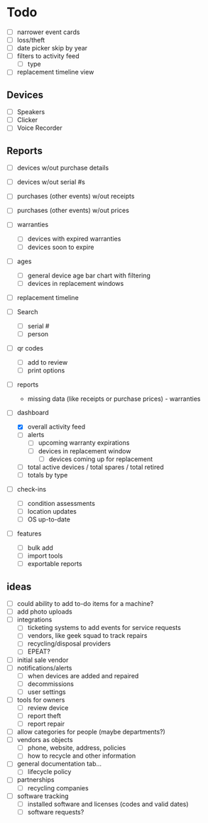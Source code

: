 # Todo

  - [ ] narrower event cards
  - [ ] loss/theft
  - [ ] date picker skip by year
  - [ ] filters to activity feed
    - [ ] type
  - [ ] replacement timeline view

## Devices

  - [ ] Speakers
  - [ ] Clicker
  - [ ] Voice Recorder

## Reports

  - [ ] devices w/out purchase details
  - [ ] devices w/out serial #s
  - [ ] purchases (other events) w/out receipts
  - [ ] purchases (other events) w/out prices
  - [ ] warranties
    - [ ] devices with expired warranties
    - [ ] devices soon to expire
  - [ ] ages
    - [ ] general device age bar chart with filtering
    - [ ] devices in replacement windows
  - [ ] replacement timeline

- [ ] Search
  - [ ] serial #
  - [ ] person
- [ ] qr codes
  - [ ] add to review
  - [ ] print options
- [ ] reports
  - missing data (like receipts or purchase prices) - warranties
- [ ] dashboard
  - [x] overall activity feed
  - [ ] alerts
    - [ ] upcoming warranty expirations
    - [ ] devices in replacement window
      - [ ] devices coming up for replacement
  - [ ] total active devices / total spares / total retired
  - [ ] totals by type
- [ ] check-ins
  - [ ] condition assessments
  - [ ] location updates
  - [ ] OS up-to-date
- [ ] features
  - [ ] bulk add
  - [ ] import tools
  - [ ] exportable reports

## ideas

  - [ ] could ability to add to-do items for a machine?
  - [ ] add photo uploads
  - [ ] integrations
    - [ ] ticketing systems to add events for service requests
    - [ ] vendors, like geek squad to track repairs
    - [ ] recycling/disposal providers
    - [ ] EPEAT?
  - [ ] initial sale vendor
  - [ ] notifications/alerts
    - [ ] when devices are added and repaired
    - [ ] decommissions
    - [ ] user settings
  - [ ] tools for owners
    - [ ] review device
    - [ ] report theft
    - [ ] report repair
  - [ ] allow categories for people (maybe departments?)
  - [ ] vendors as objects
    - [ ] phone, website, address, policies
    - [ ] how to recycle and other information
  - [ ] general documentation tab...
    - [ ] lifecycle policy
  - [ ] partnerships
    - [ ] recycling companies
  - [ ] software tracking
    - [ ] installed software and licenses (codes and valid dates)
    - [ ] software requests?
